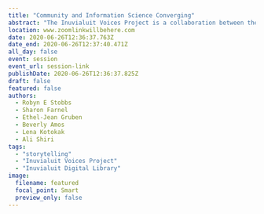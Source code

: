 ```yaml
---
title: "Community and Information Science Converging"
abstract: "The Inuvialuit Voices Project is a collaboration between the Inuvialuit Cultural Centre, the Inuvialuit Regional Corporation, and communities within the Inuvialuit Settlement Region to enhance the Inuvialuit Digital Library (https://inuvialuitdigitallibrary.ca/) with real-time digital storytelling functionality. In this presentation, the authors will describe the community-based methodology being used to co-develop the system, report on a recent elder storytelling gathering that was held to better understand storytelling in-context to inform the design and functionality of the system, and discuss next steps in the development process."
location: www.zoomlinkwillbehere.com
date: 2020-06-26T12:36:37.763Z
date_end: 2020-06-26T12:37:40.471Z
all_day: false
event: session
event_url: session-link
publishDate: 2020-06-26T12:36:37.825Z
draft: false
featured: false
authors:
  - Robyn E Stobbs
  - Sharon Farnel
  - Ethel-Jean Gruben
  - Beverly Amos
  - Lena Kotokak
  - Ali Shiri
tags:
  - "storytelling"
  - "Inuvialuit Voices Project"
  - "Inuvialuit Digital Library"
image:
  filename: featured
  focal_point: Smart
  preview_only: false
---
```

